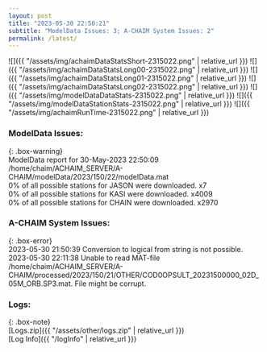 ```yaml
---
layout: post
title: "2023-05-30 22:50:21"
subtitle: "ModelData Issues: 3; A-CHAIM System Issues: 2"
permalink: /latest/
---
```


![]({{ "/assets/img/achaimDataStatsShort-2315022.png" | relative_url }})
![]({{ "/assets/img/achaimDataStatsLong00-2315022.png" | relative_url }})
![]({{ "/assets/img/achaimDataStatsLong01-2315022.png" | relative_url }})
![]({{ "/assets/img/achaimDataStatsLong02-2315022.png" | relative_url }})
![]({{ "/assets/img/modelDataDataStats-2315022.png" | relative_url }})
![]({{ "/assets/img/modelDataStationStats-2315022.png" | relative_url }})
![]({{ "/assets/img/achaimRunTime-2315022.png" | relative_url }})


### ModelData Issues:  
  
{: .box-warning}  
 ModelData report for 30-May-2023 22:50:09   
 /home/chaim/ACHAIM_SERVER/A-CHAIM/modelData/2023/150/22/modelData.mat   
 0% of all possible stations for JASON were downloaded. x7   
 0% of all possible stations for KASI were downloaded. x4009   
 0% of all possible stations for CHAIN were downloaded. x2970   
  
### A-CHAIM System Issues:  
  
{: .box-error}  
2023-05-30 21:50:39 Conversion to logical from string is not possible.  
2023-05-30 22:11:38 Unable to read MAT-file /home/chaim/ACHAIM_SERVER/A-CHAIM/processed/2023/150/21/OTHER/COD0OPSULT_20231500000_02D_05M_ORB.SP3.mat. File might be corrupt.  

### Logs:  
  
{: .box-note}  
[Logs.zip]({{ "/assets/other/logs.zip" | relative_url }})  
[Log Info]({{ "/logInfo" | relative_url }})  
